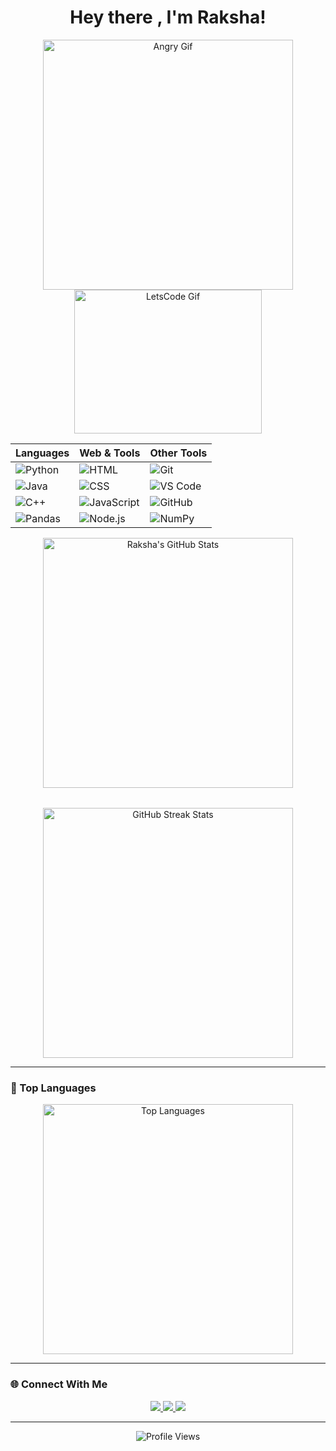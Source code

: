 <h1 align="center">Hey there , I'm Raksha!</h1>

<!-- Two Gifs Side by Side -->
<p align="center">
  <img src="https://res.cloudinary.com/dx9bvma03/image/upload/v1759747859/angry_qjfiwx.gif" alt="Angry Gif" width="400" />
  <img src="https://res.cloudinary.com/dx9bvma03/image/upload/v1759747905/letscode_tcqyem.gif" alt="LetsCode Gif" width="300" height="230" />
</p>



  

<div align="center">

| **Languages** | **Web & Tools** | **Other Tools** |
|---------------|----------------|----------------|
| ![Python](https://img.shields.io/badge/Python-3670A0?style=for-the-badge&logo=python&logoColor=ffdd54) | ![HTML](https://img.shields.io/badge/HTML5-E34F26?style=for-the-badge&logo=html5&logoColor=white) | ![Git](https://img.shields.io/badge/Git-F05033?style=for-the-badge&logo=git&logoColor=white) |
| ![Java](https://img.shields.io/badge/Java-ED8B00?style=for-the-badge&logo=openjdk&logoColor=white) | ![CSS](https://img.shields.io/badge/CSS3-1572B6?style=for-the-badge&logo=css3&logoColor=white) | ![VS Code](https://img.shields.io/badge/VS%20Code-0078D4?style=for-the-badge&logo=visual-studio-code&logoColor=white) |
| ![C++](https://img.shields.io/badge/C%2B%2B-00599C?style=for-the-badge&logo=cplusplus&logoColor=white) | ![JavaScript](https://img.shields.io/badge/JavaScript-F7DF1E?style=for-the-badge&logo=javascript&logoColor=black) | ![GitHub](https://img.shields.io/badge/GitHub-181717?style=for-the-badge&logo=github&logoColor=white) |
| ![Pandas](https://img.shields.io/badge/Pandas-150458?style=for-the-badge&logo=pandas&logoColor=white) | ![Node.js](https://img.shields.io/badge/Node.js-43853D?style=for-the-badge&logo=node-dot-js&logoColor=white) | ![NumPy](https://img.shields.io/badge/NumPy-013243?style=for-the-badge&logo=numpy&logoColor=white) |

</div>






<div align="center" style="display: flex; justify-content: center; flex-wrap: wrap; gap: 2rem;">
  
  <img src="https://github-readme-stats.vercel.app/api?username=Raksha-3063&show_icons=true&theme=radical&count_private=true&include_all_commits=true" alt="Raksha's GitHub Stats" width="400"/>

  <img src="https://github-readme-streak-stats.herokuapp.com/?user=Raksha-3063&theme=radical" alt="GitHub Streak Stats" width="400"/>

</div>

---

### 🧩 Top Languages
<p align="center">
  <img src="https://github-readme-stats.vercel.app/api/top-langs/?username=Raksha-3063&layout=compact&theme=radical&langs_count=6" alt="Top Languages" width="400"/>
</p>

---

### 🌐 Connect With Me
<p align="center">
  <a href="https://www.linkedin.com/in/rakshacc" target="_blank">
    <img src="https://img.shields.io/badge/LinkedIn-%230077B5.svg?style=for-the-badge&logo=linkedin&logoColor=white"/>
  </a>
  <a href="https://www.instagram.com/raksha_shetty_123" target="_blank">
    <img src="https://img.shields.io/badge/Instagram-E4405F?style=for-the-badge&logo=instagram&logoColor=white"/>
  </a>
  <a href="mailto:raksha.cc@cmr.edu.in">
    <img src="https://img.shields.io/badge/Gmail-D14836?style=for-the-badge&logo=gmail&logoColor=white"/>
  </a>
</p>

---

<p align="center">
  <img src="https://komarev.com/ghpvc/?username=Raksha-3063&label=Profile%20Views&color=FF6EC7&style=flat" alt="Profile Views"/>
</p>
